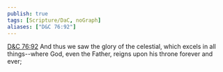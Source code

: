 ```yaml
---
publish: true
tags: [Scripture/DaC, noGraph]
aliases: ["D&C 76:92"]
---
```

[D&C 76:92](https://churchofjesuschrist.org/study/scriptures/dc-testament/dc/76?lang=eng&id=p92#p92) And thus we saw the glory of the celestial, which excels in all things--where God, even the Father, reigns upon his throne forever and ever;
